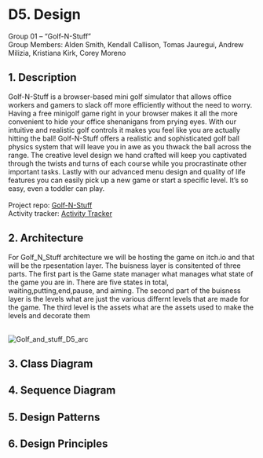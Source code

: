 # D5. Design

Group 01 – “Golf-N-Stuff”\
Group Members: Alden Smith, Kendall Callison, Tomas Jauregui, Andrew Milizia, 
Kristiana Kirk, Corey Moreno

## 1. Description
Golf-N-Stuff is a browser-based mini golf simulator that allows office workers and gamers to slack off more efficiently without the need to worry. Having a free minigolf game right in your browser makes it all the more convenient to hide your office shenanigans from prying eyes. With our intuitive and realistic golf controls it makes you feel like you are actually hitting the ball! Golf-N-Stuff offers a realistic and sophisticated golf ball physics system that will leave you in awe as you thwack the ball across the range. The creative level design we hand crafted will keep you captivated through the twists and turns of each course while you procrastinate other important tasks. Lastly with our advanced menu design and quality of life features you can easily pick up a new game or start a specific level. It’s so easy, even a toddler can play.\
\
Project repo: [Golf-N-Stuff](https://github.com/Major-Lag98/Golf-N-Stuff) \
Activity tracker: [Activity Tracker](https://docs.google.com/spreadsheets/d/1M-PDM2CbciqlwUuVesri6JO3uoLaDBUZoQeGvvvWWRk/edit?usp=sharing)

## 2. Architecture 
For Golf_N_Stuff architecture we will be hosting the game on itch.io and that will be the rpesentation layer. The buisness layer is consitented of three parts. The first part is the Game state manager what manages what state of the game you are in. There are five states in total, waiting,putting,end,pause, and aiming. The second part of the buisness layer is the levels what are just the various differnt levels that are made for the game. The third level is the assets what are the assets used to make the levels and decorate them

\
![Golf_and_stuff_D5_arc](https://user-images.githubusercontent.com/113862554/230748228-7037ef59-e378-4417-99da-0f3d405033df.jpg)

## 3. Class Diagram

## 4. Sequence Diagram

## 5. Design Patterns

## 6. Design Principles
